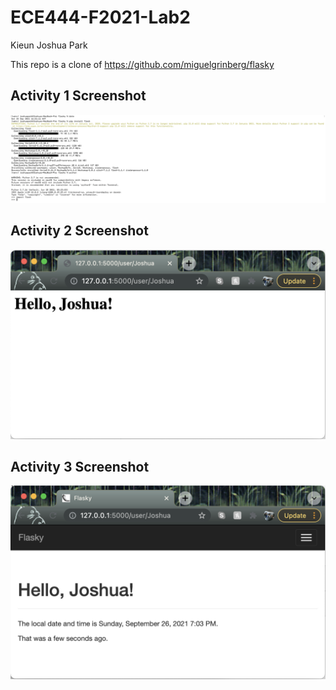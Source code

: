 # ECE444-F2021-Lab2

Kieun Joshua Park

This repo is a clone of https://github.com/miguelgrinberg/flasky

## Activity 1 Screenshot
![Alt text](https://github.com/kjoshuapark/ECE444-F2021-Lab2/blob/main/screenshots/Screen%20Shot%202021-09-25%20at%204.33.09%20PM.png)

## Activity 2 Screenshot
![Alt text](https://github.com/kjoshuapark/ECE444-F2021-Lab2/blob/main/screenshots/Screen%20Shot%202021-09-25%20at%209.10.01%20PM.png)

## Activity 3 Screenshot
![Alt text](https://github.com/kjoshuapark/ECE444-F2021-Lab2/blob/main/screenshots/Screen%20Shot%202021-09-26%20at%207.03.46%20PM.png)
